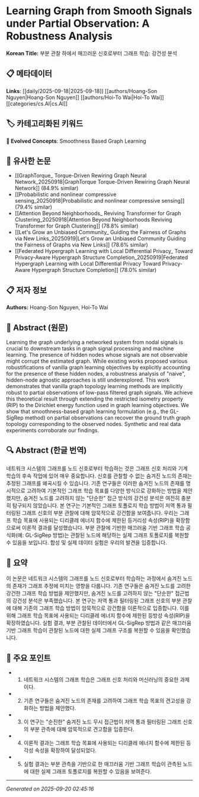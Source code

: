 # Learning Graph from Smooth Signals under Partial Observation: A Robustness Analysis

**Korean Title:** 부분 관찰 하에서 매끄러운 신호로부터 그래프 학습: 강건성 분석

## 📋 메타데이터

**Links**: [[daily/2025-09-18|2025-09-18]] [[authors/Hoang-Son Nguyen|Hoang-Son Nguyen]] [[authors/Hoi-To Wai|Hoi-To Wai]] [[categories/cs.AI|cs.AI]]

## 🏷️ 카테고리화된 키워드
**🚀 Evolved Concepts**: Smoothness Based Graph Learning

## 🔗 유사한 논문
- [[GraphTorque_ Torque-Driven Rewiring Graph Neural Network_20250918|GraphTorque Torque-Driven Rewiring Graph Neural Network]] (84.9% similar)
- [[Probabilistic and nonlinear compressive sensing_20250918|Probabilistic and nonlinear compressive sensing]] (79.4% similar)
- [[Attention Beyond Neighborhoods_ Reviving Transformer for Graph Clustering_20250918|Attention Beyond Neighborhoods Reviving Transformer for Graph Clustering]] (78.8% similar)
- [[Let's Grow an Unbiased Community_ Guiding the Fairness of Graphs via New Links_20250919|Let's Grow an Unbiased Community Guiding the Fairness of Graphs via New Links]] (78.6% similar)
- [[Federated Hypergraph Learning with Local Differential Privacy_ Toward Privacy-Aware Hypergraph Structure Completion_20250919|Federated Hypergraph Learning with Local Differential Privacy Toward Privacy-Aware Hypergraph Structure Completion]] (78.0% similar)

## 📋 저자 정보

**Authors:** Hoang-Son Nguyen, Hoi-To Wai

## 📄 Abstract (원문)

Learning the graph underlying a networked system from nodal signals is
crucial to downstream tasks in graph signal processing and machine learning.
The presence of hidden nodes whose signals are not observable might corrupt the
estimated graph. While existing works proposed various robustifications of
vanilla graph learning objectives by explicitly accounting for the presence of
these hidden nodes, a robustness analysis of "naive", hidden-node agnostic
approaches is still underexplored. This work demonstrates that vanilla graph
topology learning methods are implicitly robust to partial observations of
low-pass filtered graph signals. We achieve this theoretical result through
extending the restricted isometry property (RIP) to the Dirichlet energy
function used in graph learning objectives. We show that smoothness-based graph
learning formulation (e.g., the GL-SigRep method) on partial observations can
recover the ground truth graph topology corresponding to the observed nodes.
Synthetic and real data experiments corroborate our findings.

## 🔍 Abstract (한글 번역)

네트워크 시스템의 그래프를 노드 신호로부터 학습하는 것은 그래프 신호 처리와 기계 학습의 후속 작업에 있어 매우 중요합니다. 신호를 관찰할 수 없는 숨겨진 노드의 존재는 추정된 그래프를 왜곡시킬 수 있습니다. 기존 연구들은 이러한 숨겨진 노드의 존재를 명시적으로 고려하여 기본적인 그래프 학습 목표를 다양한 방식으로 강화하는 방법을 제안했지만, 숨겨진 노드를 고려하지 않는 "단순한" 접근 방식의 강건성 분석은 여전히 충분히 탐구되지 않았습니다. 본 연구는 기본적인 그래프 토폴로지 학습 방법이 저역 통과 필터링된 그래프 신호의 부분 관찰에 대해 암묵적으로 강건함을 보여줍니다. 우리는 그래프 학습 목표에 사용되는 디리클레 에너지 함수에 제한된 등거리성 속성(RIP)을 확장함으로써 이론적 결과를 달성했습니다. 부분 관찰에 기반한 매끄러움 기반 그래프 학습 공식화(예: GL-SigRep 방법)는 관찰된 노드에 해당하는 실제 그래프 토폴로지를 복원할 수 있음을 보입니다. 합성 및 실제 데이터 실험은 우리의 발견을 입증합니다.

## 📝 요약

이 논문은 네트워크 시스템의 그래프를 노드 신호로부터 학습하는 과정에서 숨겨진 노드의 존재가 그래프 추정에 미치는 영향을 다룹니다. 기존 연구들은 숨겨진 노드를 고려한 강건한 그래프 학습 방법을 제안했지만, 숨겨진 노드를 고려하지 않는 "단순한" 접근법의 강건성 분석은 부족했습니다. 본 연구는 저역 통과 필터링된 그래프 신호의 부분 관찰에 대해 기존의 그래프 학습 방법이 암묵적으로 강건함을 이론적으로 입증합니다. 이를 위해 그래프 학습 목표에 사용되는 디리클레 에너지 함수에 제한된 등방성 속성(RIP)을 확장하였습니다. 실험 결과, 부분 관찰된 데이터에서 GL-SigRep 방법과 같은 매끄러움 기반 그래프 학습이 관찰된 노드에 대한 실제 그래프 구조를 복원할 수 있음을 확인했습니다.

## 🎯 주요 포인트

- 1. 네트워크 시스템의 그래프 학습은 그래프 신호 처리와 머신러닝의 중요한 과제이다.

- 2. 기존 연구들은 숨겨진 노드의 존재를 고려하여 그래프 학습 목표의 견고성을 강화하는 방법을 제안했다.

- 3. 이 연구는 "순진한" 숨겨진 노드 무시 접근법이 저역 통과 필터링된 그래프 신호의 부분 관측에 대해 암묵적으로 견고함을 입증한다.

- 4. 이론적 결과는 그래프 학습 목표에 사용되는 디리클레 에너지 함수에 제한된 등각성 속성을 확장하여 달성되었다.

- 5. 실험 결과는 부분 관측을 기반으로 한 매끄러움 기반 그래프 학습이 관측된 노드에 대한 실제 그래프 토폴로지를 복원할 수 있음을 보여준다.

---

*Generated on 2025-09-20 02:45:16*